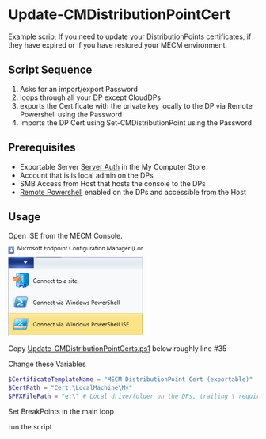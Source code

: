 # Update-CMDistributionPointCert

Example scrip; If you need to update your DistributionPoints certificates, if they have expired or if you have restored your MECM environment.

## Script Sequence

1. Asks for an import/export Password
2. loops through all your DP except CloudDPs
3. exports the Certificate with the private key locally to the DP via Remote Powershell using the Password
4. Imports the DP Cert using Set-CMDistributionPoint using the Password

## Prerequisites

* Exportable Server [Server Auth](https://docs.microsoft.com/en-us/mem/configmgr/core/plan-design/network/pki-certificate-requirements#BKMK_PKIcertificates_for_servers:~:text=Enhanced%20Key%20Usage%20value%20must%20contain%20Server%20Authentication%20(1.3.6.1.5.5.7.3.1).,-If) in the My Computer Store
* Account that is is local admin on the DPs
* SMB Access from Host that hosts the console to the DPs
* [Remote Powershell](https://docs.microsoft.com/en-us/powershell/scripting/learn/remoting/running-remote-commands?view=powershell-7 "Remote Powershell") enabled on the DPs and accessible from the Host

## Usage

Open ISE from the MECM Console.

![Open ISE](/assets/images/openise.png)

Copy [Update-CMDistributionPointCerts.ps1](./Update-CMDistributionPointCerts.ps1) below roughly line #35

Change these Variables

```powershell
$CertificateTemplateName = "MECM DistributionPoint Cert (exportable)"
$CertPath = "Cert:\LocalMachine\My"
$PFXFilePath = "e:\" # Local drive/folder on the DPs, trailing \ required
```

Set BreakPoints in the main loop

run the script
